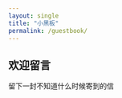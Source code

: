 ```yaml
---
layout: single
title: "小黑板"
permalink: /guestbook/
---
```


<div class="guestbook-container">
  <h2>欢迎留言</h2>
  <p>留下一封不知道什么时候寄到的信</p>

  <!-- Utterances 评论框 -->
  <script src="https://utteranc.es/client.js"
    repo="2585233/2585233.github.io" 
    issue-term="pathname" 
    label="comment 💬" 
    theme="github-light" 
    crossorigin="anonymous"
    async>
  </script>
</div>
